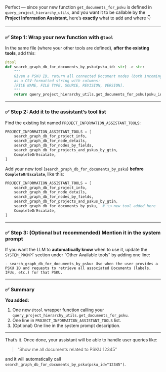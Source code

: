 Perfect — since your new function `get_documents_for_psku` is defined in `query_project_hierarchy_utils`, and you want it to be callable by the **Project Information Assistant**, here’s **exactly** what to add and where 👇

---

### ✅ Step 1: Wrap your new function with `@tool`

In the same file (where your other tools are defined), **after the existing tools**, add this:

```python
@tool
def search_graph_db_for_documents_by_psku(psku_id: str) -> str:
    """
    Given a PSKU ID, return all connected Document nodes (both incoming and outgoing edges)
    as a CSV-formatted string with columns:
    [FILE NAME, FILE TYPE, SOURCE, REVISION, VERSION].
    """
    return query_project_hierarchy_utils.get_documents_for_psku(psku_id)
```

---

### ✅ Step 2: Add it to the assistant’s tool list

Find the existing list named `PROJECT_INFORMATION_ASSISTANT_TOOLS`:

```python
PROJECT_INFORMATION_ASSISTANT_TOOLS = [
    search_graph_db_for_project_info,
    search_graph_db_for_node_details,
    search_graph_db_for_nodes_by_fields,
    search_graph_db_for_projects_and_pskus_by_gtin,
    CompleteOrEscalate,
]
```

Add your new tool (`search_graph_db_for_documents_by_psku`) **before `CompleteOrEscalate`**, like this:

```python
PROJECT_INFORMATION_ASSISTANT_TOOLS = [
    search_graph_db_for_project_info,
    search_graph_db_for_node_details,
    search_graph_db_for_nodes_by_fields,
    search_graph_db_for_projects_and_pskus_by_gtin,
    search_graph_db_for_documents_by_psku,  # 👈 new tool added here
    CompleteOrEscalate,
]
```

---

### ✅ Step 3: (Optional but recommended) Mention it in the system prompt

If you want the LLM to **automatically know** when to use it, update the `SYSTEM_PROMPT` section under “Other Available tools” by adding one line:

```
- search_graph_db_for_documents_by_psku: Use when the user provides a PSKU ID and requests to retrieve all associated Documents (labels, IFUs, etc.) for that PSKU.
```

---

### ✅ Summary

**You added:**

1. One new `@tool` wrapper function calling your `query_project_hierarchy_utils.get_documents_for_psku`.
2. One line in `PROJECT_INFORMATION_ASSISTANT_TOOLS` list.
3. (Optional) One line in the system prompt description.

---

That’s it.
Once done, your assistant will be able to handle user queries like:

> “Show me all documents related to PSKU 12345”

and it will automatically call `search_graph_db_for_documents_by_psku(psku_id="12345")`.
